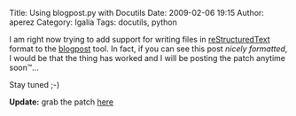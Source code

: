 Title: Using blogpost.py with Docutils
Date: 2009-02-06 19:15
Author: aperez
Category: Igalia
Tags: docutils, python

I am right now trying to add support for writing files in
[reStructuredText][] format to the [blogpost][] tool. In fact, if you
can see this post *nicely formatted*, I would be that the thing has
worked and I will be posting the patch anytime soon™...

Stay tuned ;-)

**Update:** grab the patch [here][]

  [reStructuredText]: http://docutils.sf.net/rst.html
  [blogpost]: http://hg.sharesource.org/blogpost/
  [here]: http://people.igalia.com/aperez/files/blogpost-docutils-support.patch
